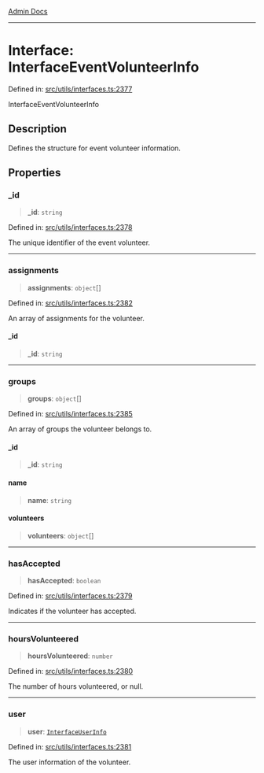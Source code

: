 [Admin Docs](/)

***

# Interface: InterfaceEventVolunteerInfo

Defined in: [src/utils/interfaces.ts:2377](https://github.com/PalisadoesFoundation/talawa-admin/blob/main/src/utils/interfaces.ts#L2377)

InterfaceEventVolunteerInfo

## Description

Defines the structure for event volunteer information.

## Properties

### \_id

> **\_id**: `string`

Defined in: [src/utils/interfaces.ts:2378](https://github.com/PalisadoesFoundation/talawa-admin/blob/main/src/utils/interfaces.ts#L2378)

The unique identifier of the event volunteer.

***

### assignments

> **assignments**: `object`[]

Defined in: [src/utils/interfaces.ts:2382](https://github.com/PalisadoesFoundation/talawa-admin/blob/main/src/utils/interfaces.ts#L2382)

An array of assignments for the volunteer.

#### \_id

> **\_id**: `string`

***

### groups

> **groups**: `object`[]

Defined in: [src/utils/interfaces.ts:2385](https://github.com/PalisadoesFoundation/talawa-admin/blob/main/src/utils/interfaces.ts#L2385)

An array of groups the volunteer belongs to.

#### \_id

> **\_id**: `string`

#### name

> **name**: `string`

#### volunteers

> **volunteers**: `object`[]

***

### hasAccepted

> **hasAccepted**: `boolean`

Defined in: [src/utils/interfaces.ts:2379](https://github.com/PalisadoesFoundation/talawa-admin/blob/main/src/utils/interfaces.ts#L2379)

Indicates if the volunteer has accepted.

***

### hoursVolunteered

> **hoursVolunteered**: `number`

Defined in: [src/utils/interfaces.ts:2380](https://github.com/PalisadoesFoundation/talawa-admin/blob/main/src/utils/interfaces.ts#L2380)

The number of hours volunteered, or null.

***

### user

> **user**: [`InterfaceUserInfo`](InterfaceUserInfo.md)

Defined in: [src/utils/interfaces.ts:2381](https://github.com/PalisadoesFoundation/talawa-admin/blob/main/src/utils/interfaces.ts#L2381)

The user information of the volunteer.
